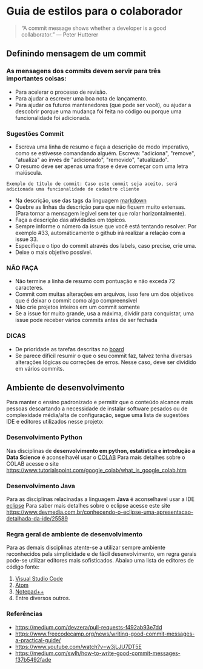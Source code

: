 # Guia de estilos para o colaborador

> “A commit message shows whether a developer is a good collaborator.”
― Peter Hutterer

## Definindo mensagem de um commit

### As mensagens dos commits devem servir para três importantes coisas:

* Para acelerar o processo de revisão.
* Para ajudar a escrever uma boa nota de lançamento.
* Para ajudar os futuros mantenedores (que pode ser você), ou ajudar a descobrir porque uma mudança foi feita no código ou porque uma funcionalidade foi adicionada.

### Sugestões Commit

* Escreva uma linha de resumo e faça a descrição de modo imperativo, como se estivesse comandando alguém. Escreva: "adiciona", "remove", "atualiza" ao invés de "adicionado", "removido", "atualizado".
* O resumo deve ser apenas uma frase e deve começar com uma letra maiúscula.

```
Exemplo de título de commit: Caso este commit seja aceito, será adicionada uma funcionalidade de cadastro cliente 
```
* Na descrição, use das tags da linguagem [markdown](https://www.markdownguide.org/extended-syntax)
* Quebre as linhas da descrição para que não fiquem muito extensas. (Para tornar a mensagem legível sem ter que rolar horizontalmente).
* Faça a descrição das atividades em tópicos.
* Sempre informe o número da issue que você está tentando resolver. Por exemplo #33, automáticamente o github irá realizar a relação com a issue 33.
* Específique o tipo do commit através dos labels, caso precise, crie uma.
* Deixe o mais objetivo possível.

### NÃO FAÇA

* Não termine a linha de resumo com pontuação e não exceda 72 caracteres.
* Commit com muitas alterações em arquivos, isso fere um dos objetivos que é deixar o commit como algo compreensivel
* Não crie projetos inteiros em um commit somente
* Se a issue for muito grande, usa a máxima, dividir para conquistar, uma issue pode receber vários commits antes de ser fechada

### DICAS
* De prioridade as tarefas descritas no [board](https://github.com/luiscarlosjunior/aulas-graduacao/projects/1)
* Se parece difícil resumir o que o seu commit faz, talvez tenha diversas alterações lógicas ou correções de erros. Nesse caso, deve ser dividido em vários commits.

## Ambiente de desenvolvimento
Para manter o ensino padronizado e permitir que o conteúdo alcance mais pessoas descartando a necessidade de instalar software pesados ou de complexidade média/alta de configuração, segue uma lista de sugestões IDE e editores utilizados nesse projeto:

### Desenvolvimento Python
Nas disciplinas de **desenvolvimento em python, estatística e introdução a Data Science** é aconselhavél usar o [COLAB](https://colab.research.google.com/notebooks/intro.ipynb#recent=true)
Para mais detalhes sobre o COLAB acesse o site https://www.tutorialspoint.com/google_colab/what_is_google_colab.htm

### Desenvolvimento Java
Para as disciplinas relacinadas a linguagem **Java** é aconselhavel usar a IDE [eclipse](https://www.eclipse.org/downloads/)
Para saber mais detalhes sobre o eclipse acesse este site https://www.devmedia.com.br/conhecendo-o-eclipse-uma-apresentacao-detalhada-da-ide/25589

### Regra geral de ambiente de desenvolvimento
Para as demais disciplinas atente-se a utilizar sempre ambiente reconhecidos pela simplicidade e de fácil desenvolvimento, em regra gerais pode-se utilizar editores mais sofisticados. Abaixo uma lista de editores de código fonte:
1. [Visual Studio Code](https://code.visualstudio.com/)
2. [Atom](https://atom.io/)
3. [Notepad++](http://notepad-plus-plus.org/)
4. Entre diversos outros.


### Referências
* https://medium.com/devzera/pull-requests-f492ab93e7dd
* https://www.freecodecamp.org/news/writing-good-commit-messages-a-practical-guide/
* https://www.youtube.com/watch?v=w3jLJU7DT5E
* https://medium.com/swlh/how-to-write-good-commit-messages-f37b5492fade
